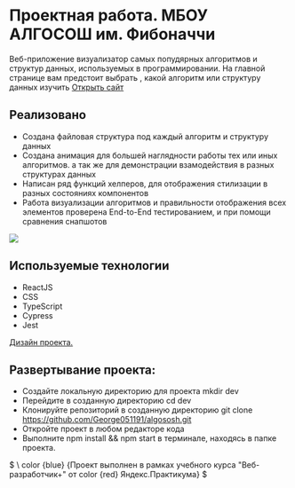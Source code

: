 # Проектная работа. МБОУ АЛГОСОШ им. Фибоначчи

Веб-приложение визуализатор самых попудярных алгоритмов и структур данных, используемых в программировании.
На главной странице вам предстоит выбрать , какой алгоритм или структуру данных изучить
[Открыть сайт](https://algosohs.vercel.app/)

## Реализовано

- Создана файловая структура под каждый алгоритм и структуру данных
- Создана анимация для большей наглядности работы тех или иных алгоритмов. а так же для демонстрации взамодействия
  в разных структурах данных
- Написан ряд функций хелперов, для отображения стилизации в разных состояниях компонентов
- Работа визуализации алгоритмов и правильности отображения всех элементов проверена End-to-End тестированием, и при помощи 
сравнения снапшотов

![](https://github.com/George051191/algosohs/blob/main/src/images/%D0%9C%D0%91%D0%9E%D0%A3_%D0%90%D0%9B%D0%93%D0%9E%D0%A1%D0%9E%D0%A8_-_Google_Chrome_2022-07-05_18-10-39.gif)

## Используемые технологии

- ReactJS
- CSS
- TypeScript
- Cypress
- Jest

[Дизайн проекта.](https://www.figma.com/file/RIkypcTQN5d37g7RRTFid0/Algososh_external_link?node-id=0%3A1)

## Развертывание проекта:

- Создайте локальную директорию для проекта mkdir dev
- Перейдите в созданную директорию cd dev
- Клонируйте репозиторий в созданную директорию git clone https://github.com/George051191/algososh.git
- Откройте проект в любом редакторе кода
- Выполните npm install && npm start в терминале, находясь в папке проекта.

$ \ color {blue} {Проект выполнен в рамках учебного курса "Веб-разработчик+" от color {red} Яндекс.Практикума} $
